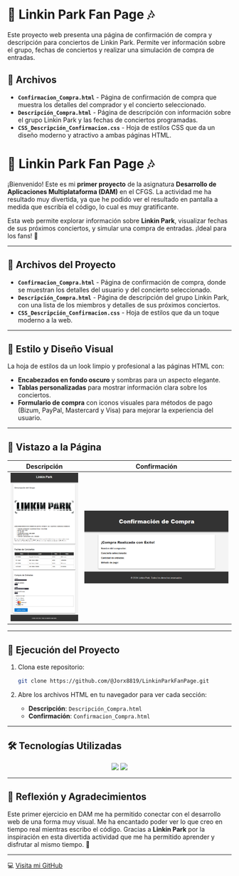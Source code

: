 # 🎸 Linkin Park Fan Page 🎶

Este proyecto web presenta una página de confirmación de compra y descripción para conciertos de Linkin Park. Permite ver información sobre el grupo, fechas de conciertos y realizar una simulación de compra de entradas.

## 📂 Archivos

- **`Confirmacion_Compra.html`** - Página de confirmación de compra que muestra los detalles del comprador y el concierto seleccionado.
- **`Descripción_Compra.html`** - Página de descripción con información sobre el grupo Linkin Park y las fechas de conciertos programadas.
- **`CSS_Descripción_Confirmacion.css`** - Hoja de estilos CSS que da un diseño moderno y atractivo a ambas páginas HTML.

# 🎸 Linkin Park Fan Page 🎶

¡Bienvenido! Este es mi **primer proyecto** de la asignatura **Desarrollo de Aplicaciones Multiplataforma (DAM)** en el CFGS. La actividad me ha resultado muy divertida, ya que he podido ver el resultado en pantalla a medida que escribía el código, lo cual es muy gratificante.

Esta web permite explorar información sobre **Linkin Park**, visualizar fechas de sus próximos conciertos, y simular una compra de entradas. ¡Ideal para los fans! 🤘

---

## 📂 Archivos del Proyecto

- **`Confirmacion_Compra.html`** - Página de confirmación de compra, donde se muestran los detalles del usuario y del concierto seleccionado.
- **`Descripción_Compra.html`** - Página de descripción del grupo Linkin Park, con una lista de los miembros y detalles de sus próximos conciertos.
- **`CSS_Descripción_Confirmacion.css`** - Hoja de estilos que da un toque moderno a la web.

---

## 🎨 Estilo y Diseño Visual

La hoja de estilos da un look limpio y profesional a las páginas HTML con:

- **Encabezados en fondo oscuro** y sombras para un aspecto elegante.
- **Tablas personalizadas** para mostrar información clara sobre los conciertos.
- **Formulario de compra** con iconos visuales para métodos de pago (Bizum, PayPal, Mastercard y Visa) para mejorar la experiencia del usuario.

---

## 📸 Vistazo a la Página

| Descripción                        | Confirmación                        |
|------------------------------------|-------------------------------------|
| ![Descripción](img/screenshot-descripcion.png) | ![Confirmación](img/screenshot-confirmacion.png) |

---

## 🚀 Ejecución del Proyecto

1. Clona este repositorio:
    ```bash
    git clone https://github.com/@Jorx8819/LinkinParkFanPage.git
    ```

2. Abre los archivos HTML en tu navegador para ver cada sección:
   - **Descripción**: `Descripción_Compra.html`
   - **Confirmación**: `Confirmacion_Compra.html`

---

## 🛠️ Tecnologías Utilizadas

<div align="center">
  <img src="https://img.shields.io/badge/-HTML5-E34F26?style=for-the-badge&logo=html5&logoColor=white" />
  <img src="https://img.shields.io/badge/-CSS3-1572B6?style=for-the-badge&logo=css3&logoColor=white" />
</div>

---

## 🌟 Reflexión y Agradecimientos

Este primer ejercicio en DAM me ha permitido conectar con el desarrollo web de una forma muy visual. Me ha encantado poder ver lo que creo en tiempo real mientras escribo el código. Gracias a **Linkin Park** por la inspiración en esta divertida actividad que me ha permitido aprender y disfrutar al mismo tiempo. 🎉

---

💻 [Visita mi GitHub](https://github.com/@Jorx8819)

